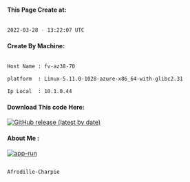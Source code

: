 
   
#### This Page Create at:

```bash

2022-03-28 - 13:22:07 UTC

```

#### Create By Machine:

```bash

Host Name : fv-az38-70

platform  : Linux-5.11.0-1028-azure-x86_64-with-glibc2.31

Ip Local  : 10.1.0.44

```
#### Download This code Here:

[![GitHub release (latest by date)](https://img.shields.io/github/v/release/Afrodille-Charpie/App-Run-1?style=for-the-badge&label=Download)](https://github.com/Afrodille-Charpie/App-Run-1/releases) 

</p> 

#### About Me :

[![app-run](https://github.com/Afrodille-Charpie/App-Run-1/actions/workflows/app-run.yml/badge.svg)](https://github.com/Afrodille-Charpie/App-Run-1/actions/workflows/app-run.yml)

```bash

Afrodille-Charpie

```

